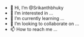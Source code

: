 - 👋 Hi, I’m @Srikanthbhuky
- 👀 I’m interested in ...
- 🌱 I’m currently learning ...
- 💞️ I’m looking to collaborate on ...
- 📫 How to reach me ...

<!---
Srikanthbhuky/Srikanthbhuky is a ✨ special ✨ repository because its `README.md` (this file) appears on your GitHub profile.
You can click the Preview link to take a look at your changes.
--->
